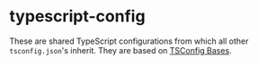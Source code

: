 # typescript-config

These are shared TypeScript configurations from which all other
`tsconfig.json`'s inherit. They are based on
[TSConfig Bases](https://github.com/tsconfig/bases).
